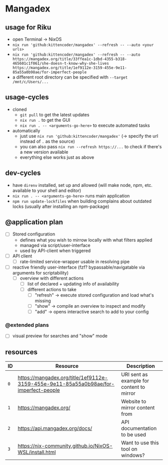 # Mangadex

## usage for Riku

- open Terminal -> NixOS
- `nix run 'github:kittencoder/mangadex' --refresh -- --auto <your urls>`
- `nix run 'github:kittencoder/mangadex' --refresh -- --auto https://mangadex.org/title/33ffea1c-1dbd-4355-b318-465601c1f061/she-doesn-t-know-why-she-lives https://mangadex.org/title/1ef9112e-3159-455e-9e11-85a55a0b98ae/for-imperfect-people`
- a different root directory can be specified with `--target /mnt/c/Users/...`

## usage-cycles

- cloned
  - `git pull` to get the latest updates
  - `nix run .` to get the GUI
  - `nix run . -- <arguments-go-here>` to execute automated tasks
- automatically
  - just use `nix run 'github:kittencoder/mangadex'` (-> specify the url instead of `.` as the source)
  - you can also pass `nix run --refresh https://...` to check if there's a new version available
  - everything else works just as above

## dev-cycles

- have `direnv` installed, set up and allowed (will make node, npm, etc. available to your shell and editor)
- `nix run . -- <arguments-go-here>` runs main application
- `npm run update-lockfiles` when building complains about outdated locks (usually after installing an npm-package)

## @application plan

- [ ] Stored configuration
  - defines what you wish to mirrow locally with what filters applied
  - managed via script/user-interface
  - used by API-client when triggered
- [ ] API client
  - [ ] rate-limited service-wrapper usable in resolving pipe
- [ ] reactive friendly user-interface (fzf? bypassable/navigatable via arguments for scriptability)
  - [ ] overview with different actions
    - [ ] list of declared + updating info of availability
    - [ ] different actions to take
      - [ ] "refresh" -> execute stored configuration and load what's missing
      - [ ] "show" -> compile an overview to inspect and modify
      - [ ] "add" -> opens interactive search to add to your config

### @extended plans

- [ ] visual preview for searches and "show" mode

## resources

| ID  | Resource                                                                             | Description                               |
| --- | ------------------------------------------------------------------------------------ | ----------------------------------------- |
| `0` | https://mangadex.org/title/1ef9112e-3159-455e-9e11-85a55a0b98ae/for-imperfect-people | URI sent as example for content to mirror |
| `1` | https://mangadex.org/                                                                | Website to mirror content from            |
| `2` | https://api.mangadex.org/docs/                                                       | API documentation to be used              |
| `3` | https://nix-community.github.io/NixOS-WSL/install.html                               | Want to use this tool on windows?         |
